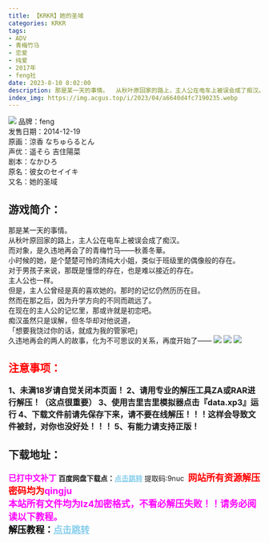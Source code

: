 ```yaml
---
title: 【KRKR】她的圣域
categories: KRKR
tags:
- ADV
- 青梅竹马
- 恋爱
- 纯爱
- 2017年
- feng社
date: 2023-8-10 8:02:00
description: 那是某一天的事情。  从秋叶原回家的路上，主人公在电车上被误会成了痴汉。  而对象，是久违地再会了的青梅竹马——秋善冬華。  小时候的她，是个楚楚可怜的清纯大小姐，类似于班级里的偶像般的存在。  对于男孩子来说，那既是憧憬的存在，也是难以接近的存在。  主人公也一样。  
index_img: https://img.acgus.top/i/2023/04/a6640d4fc7190235.webp
---
```

![](https://img.acgus.top/i/2023/04/a6640d4fc7190235.webp)
品牌：feng  
发售日期：2014-12-19  
原画：涼香 なちゅらるとん  
声优：遥そら 吉住陽菜  
剧本：なかひろ  
原名：彼女のセイイキ  
又名：她的圣域

## 游戏简介：  
那是某一天的事情。  
从秋叶原回家的路上，主人公在电车上被误会成了痴汉。  
而对象，是久违地再会了的青梅竹马——秋善冬華。  
小时候的她，是个楚楚可怜的清纯大小姐，类似于班级里的偶像般的存在。  
对于男孩子来说，那既是憧憬的存在，也是难以接近的存在。  
主人公也一样。  
但是，主人公曾经是真的喜欢她的。那时的记忆仍然历历在目。  
然而在那之后，因为升学方向的不同而疏远了。  
在现在的主人公的记忆里，那或许就是初恋吧。  
痴汉虽然只是误解，但冬华却对他说道，  
「想要我饶过你的话，就成为我的管家吧」  
久违地再会的两人的故事，化为不可思议的关系，再度开始了——
![](https://img.acgus.top/i/2023/04/37c2df7b46190235.webp)
![](https://img.acgus.top/i/2023/04/99937f5b27190235.webp)
![](https://img.acgus.top/i/2023/04/6791f9d98e190235.webp)





## <font color=#FF0000 >注意事项：</font>
<font size=3><b>1、未满18岁请自觉关闭本页面！
2、请用专业的解压工具ZA或RAR进行解压！（这点很重要）
3、使用吉里吉里模拟器点击『data.xp3』运行
4、下载文件前请先保存下来，请不要在线解压！！！这样会导致文件被封，对你也没好处！！！
5、有能力请支持正版！</b></font>

## 下载地址：
<font color=#FF00FF size=3><b>已打中文补丁</b></font>
<b>百度网盘下载点：</b><a href="https://pan.baidu.com/s/1-TJCWjQll_K2j0OZDT9pdQ?pwd=9nuc" style="color: #87CEEB;"><b>点击跳转</b></a> 提取码:9nuc
<a style="padding: 0" href="https://post.qingju.org/AD/"><img style="max-width:100%" src="https://img.acgus.top/i/2024/07/478f689b8021d8d499ab43d21acf137a.gif" alt=""></a>
<b><font color=#FF0000 size=4>网站所有资源解压密码均为</b></font><b><font color=#FF00FF size=4>qingju</font><font color=#FF0000 ></font></b><br><b><font color=#FF00FF size=4>本站所有文件均为lz4加密格式，不看必解压失败！！请务必阅读以下教程。</b></font><br><b><font color=#000 size=4>解压教程：</b><a href="https://post.qingju.org/tutorial/000/" style="color: #87CEEB;"><b>点击跳转</b></a>